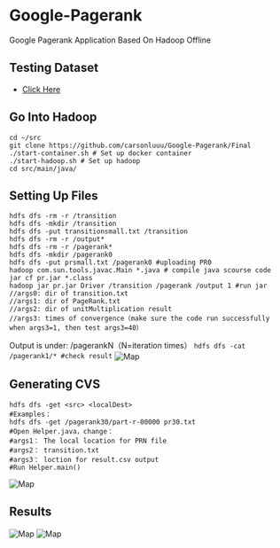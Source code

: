 # Google-Pagerank
Google Pagerank Application Based On Hadoop Offline 

Testing Dataset
-----
  * [Click Here](http://www.limfinity.com/ir/)

## Go Into Hadoop
``` shell
cd ~/src 
git clone https://github.com/carsonluuu/Google-Pagerank/Final
./start-container.sh # Set up docker container  
./start-hadoop.sh # Set up hadoop
cd src/main/java/
```

## Setting Up Files
``` shell
hdfs dfs -rm -r /transition 
hdfs dfs -mkdir /transition 
hdfs dfs -put transitionsmall.txt /transition
hdfs dfs -rm -r /output* 
hdfs dfs -rm -r /pagerank* 
hdfs dfs -mkdir /pagerank0 
hdfs dfs -put prsmall.txt /pagerank0 #uploading PR0
hadoop com.sun.tools.javac.Main *.java # compile java scourse code
jar cf pr.jar *.class 
hadoop jar pr.jar Driver /transition /pagerank /output 1 #run jar
//args0: dir of transition.txt
//args1: dir of PageRank.txt
//args2: dir of unitMultiplication result
//args3: times of convergence（make sure the code run successfully when args3=1, then test args3=40）
```

Output is under: /pagerankN（N=iteration times）
```hdfs dfs -cat /pagerank1/* #check result```
<img align="center" src="img/1.png" alt="Map"/>

## Generating CVS
```
hdfs dfs -get <src> <localDest>
#Examples：
hdfs dfs -get /pagerank30/part-r-00000 pr30.txt
#Open Helper.java，change：
#args1： The local location for PRN file
#args2： transition.txt
#args3： loction for result.csv output
#Run Helper.main()
```
<img align="center" src="img/2.png" alt="Map"/>

## Results
<img align="center" src="img/4.png" alt="Map"/>
<img align="center" src="img/5.png" alt="Map"/>
